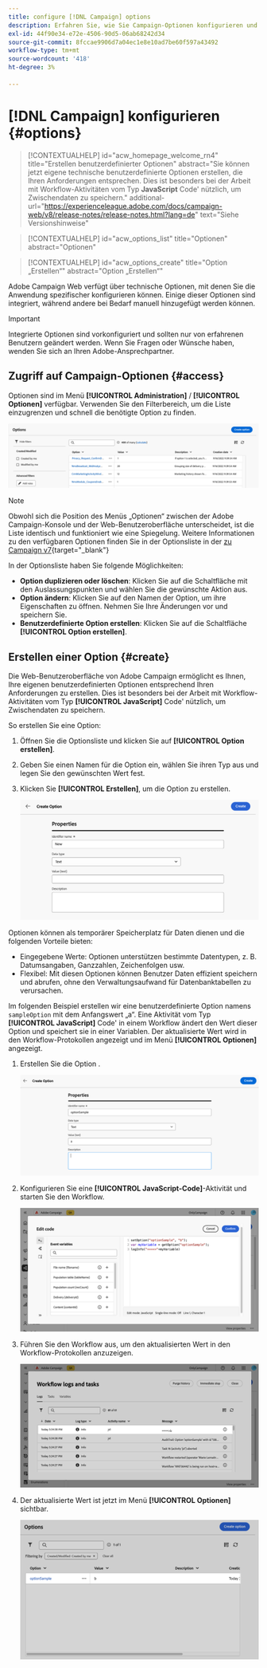 ```yaml
---
title: configure [!DNL Campaign] options
description: Erfahren Sie, wie Sie Campaign-Optionen konfigurieren und Ihre eigenen benutzerdefinierten Optionen erstellen.
exl-id: 44f90e34-e72e-4506-90d5-06ab68242d34
source-git-commit: 8fccae9906d7a04ec1e8e10ad7be60f597a43492
workflow-type: tm+mt
source-wordcount: '418'
ht-degree: 3%

---
```


# [!DNL Campaign] konfigurieren {#options}

>[!CONTEXTUALHELP]
>id="acw_homepage_welcome_rn4"
>title="Erstellen benutzerdefinierter Optionen"
>abstract="Sie können jetzt eigene technische benutzerdefinierte Optionen erstellen, die Ihren Anforderungen entsprechen. Dies ist besonders bei der Arbeit mit Workflow-Aktivitäten vom Typ **JavaScript** Code&#39; nützlich, um Zwischendaten zu speichern."
>additional-url="https://experienceleague.adobe.com/docs/campaign-web/v8/release-notes/release-notes.html?lang=de" text="Siehe Versionshinweise"

>[!CONTEXTUALHELP]
>id="acw_options_list"
>title="Optionen"
>abstract="Optionen"

>[!CONTEXTUALHELP]
>id="acw_options_create"
>title="Option „Erstellen“"
>abstract="Option „Erstellen“"

Adobe Campaign Web verfügt über technische Optionen, mit denen Sie die Anwendung spezifischer konfigurieren können. Einige dieser Optionen sind integriert, während andere bei Bedarf manuell hinzugefügt werden können.

>[!IMPORTANT]
>
>Integrierte Optionen sind vorkonfiguriert und sollten nur von erfahrenen Benutzern geändert werden. Wenn Sie Fragen oder Wünsche haben, wenden Sie sich an Ihren Adobe-Ansprechpartner.

## Zugriff auf Campaign-Optionen {#access}

Optionen sind im Menü **[!UICONTROL Administration]** / **[!UICONTROL Optionen]** verfügbar. Verwenden Sie den Filterbereich, um die Liste einzugrenzen und schnell die benötigte Option zu finden.

![](assets/options-list.png)

>[!NOTE]
>
>Obwohl sich die Position des Menüs „Optionen“ zwischen der Adobe Campaign-Konsole und der Web-Benutzeroberfläche unterscheidet, ist die Liste identisch und funktioniert wie eine Spiegelung. Weitere Informationen zu den verfügbaren Optionen finden Sie in der Optionsliste in der [ zu Campaign v7](https://experienceleague.adobe.com/de/docs/campaign-classic/using/installing-campaign-classic/appendices/configuring-campaign-options){target="_blank"}

In der Optionsliste haben Sie folgende Möglichkeiten:

* **Option duplizieren oder löschen**: Klicken Sie auf die Schaltfläche mit den Auslassungspunkten und wählen Sie die gewünschte Aktion aus.
* **Option ändern**: Klicken Sie auf den Namen der Option, um ihre Eigenschaften zu öffnen. Nehmen Sie Ihre Änderungen vor und speichern Sie.
* **Benutzerdefinierte Option erstellen**: Klicken Sie auf die Schaltfläche **[!UICONTROL Option erstellen]**.

## Erstellen einer Option {#create}

Die Web-Benutzeroberfläche von Adobe Campaign ermöglicht es Ihnen, Ihre eigenen benutzerdefinierten Optionen entsprechend Ihren Anforderungen zu erstellen. Dies ist besonders bei der Arbeit mit Workflow-Aktivitäten vom Typ **[!UICONTROL JavaScript]** Code&#39; nützlich, um Zwischendaten zu speichern.

So erstellen Sie eine Option:

1. Öffnen Sie die Optionsliste und klicken Sie auf **[!UICONTROL Option erstellen]**.
1. Geben Sie einen Namen für die Option ein, wählen Sie ihren Typ aus und legen Sie den gewünschten Wert fest.
1. Klicken Sie **[!UICONTROL Erstellen]**, um die Option zu erstellen.

   ![](assets/options-create.png)

Optionen können als temporärer Speicherplatz für Daten dienen und die folgenden Vorteile bieten:

* Eingegebene Werte: Optionen unterstützen bestimmte Datentypen, z. B. Datumsangaben, Ganzzahlen, Zeichenfolgen usw.
* Flexibel: Mit diesen Optionen können Benutzer Daten effizient speichern und abrufen, ohne den Verwaltungsaufwand für Datenbanktabellen zu verursachen.

Im folgenden Beispiel erstellen wir eine benutzerdefinierte Option namens `sampleOption` mit dem Anfangswert „a“. Eine Aktivität vom Typ **[!UICONTROL JavaScript]** Code&#39; in einem Workflow ändert den Wert dieser Option und speichert sie in einer Variablen. Der aktualisierte Wert wird in den Workflow-Protokollen angezeigt und im Menü **[!UICONTROL Optionen]** angezeigt.

1. Erstellen Sie die Option .

   ![](assets/options-sample-create.png)

1. Konfigurieren Sie eine **[!UICONTROL JavaScript-Code]**-Aktivität und starten Sie den Workflow.

   ![](assets/options-sample-javascript.png)

1. Führen Sie den Workflow aus, um den aktualisierten Wert in den Workflow-Protokollen anzuzeigen.

   ![](assets/options-sample-logs.png)

1. Der aktualisierte Wert ist jetzt im Menü **[!UICONTROL Optionen]** sichtbar.

   ![](assets/options-sample-updated.png)
